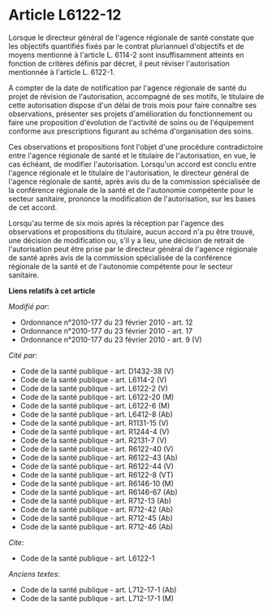 # Article L6122-12

Lorsque le directeur général de l'agence régionale de santé constate que les objectifs quantifiés fixés par le contrat
pluriannuel d'objectifs et de moyens mentionné à l'article L. 6114-2 sont insuffisamment atteints en fonction de critères
définis par décret, il peut réviser l'autorisation mentionnée à l'article L. 6122-1.

A compter de la date de notification par l'agence régionale de santé du projet de révision de l'autorisation, accompagné de
ses motifs, le titulaire de cette autorisation dispose d'un délai de trois mois pour faire connaître ses observations,
présenter ses projets d'amélioration du fonctionnement ou faire une proposition d'évolution de l'activité de soins ou de
l'équipement conforme aux prescriptions figurant au schéma d'organisation des soins. 

Ces observations et propositions font l'objet d'une procédure contradictoire entre l'agence régionale de santé et le
titulaire de l'autorisation, en vue, le cas échéant, de modifier l'autorisation. Lorsqu'un accord est conclu entre l'agence
régionale et le titulaire de l'autorisation, le directeur général de l'agence régionale de santé, après avis du de la
commission spécialisée de la conférence régionale de la santé et de l'autonomie compétente pour le secteur sanitaire,
prononce la modification de l'autorisation, sur les bases de cet accord. 

Lorsqu'au terme de six mois après la réception par l'agence des observations et propositions du titulaire, aucun accord n'a
pu être trouvé, une décision de modification ou, s'il y a lieu, une décision de retrait de l'autorisation peut être prise par
le directeur général de l'agence régionale de santé après avis de la commission spécialisée de la conférence régionale de la
santé et de l'autonomie compétente pour le secteur sanitaire.

**Liens relatifs à cet article**

_Modifié par_:

  - Ordonnance n°2010-177 du 23 février 2010 - art. 12
  - Ordonnance n°2010-177 du 23 février 2010 - art. 17
  - Ordonnance n°2010-177 du 23 février 2010 - art. 9 (V)

_Cité par_:

  - Code de la santé publique - art. D1432-38 (V)
  - Code de la santé publique - art. L6114-2 (V)
  - Code de la santé publique - art. L6122-2 (V)
  - Code de la santé publique - art. L6122-20 (M)
  - Code de la santé publique - art. L6122-6 (M)
  - Code de la santé publique - art. L6412-8 (Ab)
  - Code de la santé publique - art. R1131-15 (V)
  - Code de la santé publique - art. R1244-4 (V)
  - Code de la santé publique - art. R2131-7 (V)
  - Code de la santé publique - art. R6122-40 (V)
  - Code de la santé publique - art. R6122-43 (Ab)
  - Code de la santé publique - art. R6122-44 (V)
  - Code de la santé publique - art. R6122-8 (VT)
  - Code de la santé publique - art. R6146-10 (M)
  - Code de la santé publique - art. R6146-67 (Ab)
  - Code de la santé publique - art. R712-13 (Ab)
  - Code de la santé publique - art. R712-42 (Ab)
  - Code de la santé publique - art. R712-45 (Ab)
  - Code de la santé publique - art. R712-46 (Ab)

_Cite_:

  - Code de la santé publique - art. L6122-1

_Anciens textes_:

  - Code de la santé publique - art. L712-17-1 (Ab)
  - Code de la santé publique - art. L712-17-1 (M)

